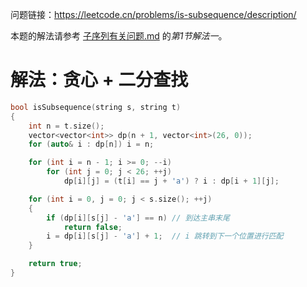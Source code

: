 问题链接：https://leetcode.cn/problems/is-subsequence/description/

本题的解法请参考 [子序列有关问题.md](https://github.com/SakuraMayAi/Tricks-of-Programming/blob/main/Algorithms%20And%20Data%20Structure/%E5%AD%90%E5%BA%8F%E5%88%97%E6%9C%89%E5%85%B3%E9%97%AE%E9%A2%98.md) 的*第1节解法一*。

# 解法：贪心 + 二分查找

```cpp
bool isSubsequence(string s, string t)
{
    int n = t.size();
    vector<vector<int>> dp(n + 1, vector<int>(26, 0));
    for (auto& i : dp[n]) i = n;

    for (int i = n - 1; i >= 0; --i)
        for (int j = 0; j < 26; ++j)
            dp[i][j] = (t[i] == j + 'a') ? i : dp[i + 1][j];

    for (int i = 0, j = 0; j < s.size(); ++j)
    {
        if (dp[i][s[j] - 'a'] == n) // 到达主串末尾
            return false;
        i = dp[i][s[j] - 'a'] + 1;  // i 跳转到下一个位置进行匹配
    }

    return true;
}
```
